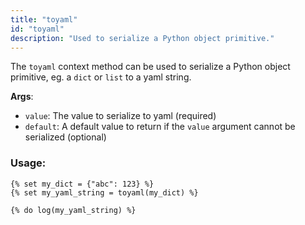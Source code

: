 ```yaml
---
title: "toyaml"
id: "toyaml"
description: "Used to serialize a Python object primitive."
---
```


The `toyaml` context method can be used to serialize a Python object primitive, eg. a `dict` or `list` to a yaml string.

__Args__:
 * `value`: The value to serialize to yaml (required)
 * `default`: A default value to return if the `value` argument cannot be serialized (optional)

### Usage:
```
{% set my_dict = {"abc": 123} %}
{% set my_yaml_string = toyaml(my_dict) %}

{% do log(my_yaml_string) %}
```
